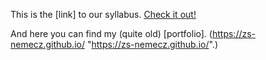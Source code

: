 This is the [link] to our syllabus. [Check it out!](https://github.com/greenfox-academy/totoro-syllabus "Syllabus")

And here you can find my (quite old) [portfolio]. (https://zs-nemecz.github.io/ "https://zs-nemecz.github.io/".)
